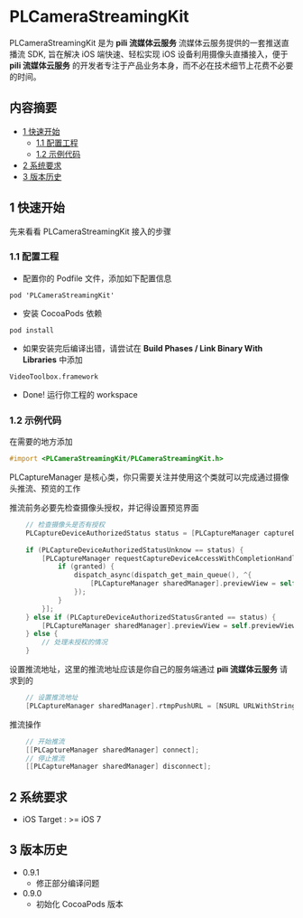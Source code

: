 # PLCameraStreamingKit

PLCameraStreamingKit 是为 **pili 流媒体云服务** 流媒体云服务提供的一套推送直播流 SDK, 旨在解决 iOS 端快速、轻松实现 iOS 设备利用摄像头直播接入，便于 **pili 流媒体云服务** 的开发者专注于产品业务本身，而不必在技术细节上花费不必要的时间。

## 内容摘要

- [1 快速开始](#1-快速开始)
	- [1.1 配置工程](#1.1-配置工程)
	- [1.2 示例代码](#1.2-示例代码)
- [2 系统要求](#2-系统要求)
- [3 版本历史](#3-版本历史)

## 1 快速开始

先来看看 PLCameraStreamingKit 接入的步骤

### 1.1 配置工程

- 配置你的 Podfile 文件，添加如下配置信息

```
pod 'PLCameraStreamingKit'
```

- 安装 CocoaPods 依赖

```
pod install
```

- 如果安装完后编译出错，请尝试在 **Build Phases / Link Binary With Libraries** 中添加

```
VideoToolbox.framework
```

- Done! 运行你工程的 workspace

### 1.2 示例代码

在需要的地方添加

```Objective-C
#import <PLCameraStreamingKit/PLCameraStreamingKit.h>
```

PLCaptureManager 是核心类，你只需要关注并使用这个类就可以完成通过摄像头推流、预览的工作

推流前务必要先检查摄像头授权，并记得设置预览界面
```Objective-C
	// 检查摄像头是否有授权
	PLCaptureDeviceAuthorizedStatus status = [PLCaptureManager captureDeviceAuthorizedStatus];
    
    if (PLCaptureDeviceAuthorizedStatusUnknow == status) {
        [PLCaptureManager requestCaptureDeviceAccessWithCompletionHandler:^(BOOL granted) {
            if (granted) {
                dispatch_async(dispatch_get_main_queue(), ^{
                    [PLCaptureManager sharedManager].previewView = self.previewView;
                });
            }
        }];
    } else if (PLCaptureDeviceAuthorizedStatusGranted == status) {
        [PLCaptureManager sharedManager].previewView = self.previewView;
    } else {
    	// 处理未授权的情况
    }
```

设置推流地址，这里的推流地址应该是你自己的服务端通过 **pili 流媒体云服务** 请求到的
```Objective-C
    // 设置推流地址
    [PLCaptureManager sharedManager].rtmpPushURL = [NSURL URLWithString:@"YOUR_RTMP_PUSH_URL_HERE"];
```

推流操作
```Objective-C
    // 开始推流
    [[PLCaptureManager sharedManager] connect];
    // 停止推流
    [[PLCaptureManager sharedManager] disconnect];
```

## 2 系统要求

- iOS Target : >= iOS 7

## 3 版本历史

- 0.9.1
	- 修正部分编译问题
- 0.9.0
	- 初始化 CocoaPods 版本